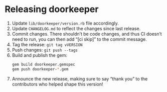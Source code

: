 # Releasing doorkeeper

1. Update `lib/doorkeeper/version.rb` file accordingly.
2. Update `CHANGELOG.md` to reflect the changes since last release.
3. Commit changes. There shouldn’t be code changes, and thus CI doesn’t need to
   run, you can then add “[ci skip]” to the commit message.
4. Tag the release: `git tag vVERSION`
5. Push changes: `git push --tags`
6. Build and publish the gem:
   ```bash
   gem build doorkeeper.gemspec
   gem push doorkeeper-*.gem
   ```
7. Announce the new release, making sure to say “thank you” to the contributors
   who helped shape this version!
